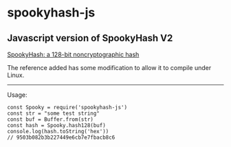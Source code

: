 # spookyhash-js
Javascript version of SpookyHash V2
----

[SpookyHash: a 128-bit noncryptographic hash](http://burtleburtle.net/bob/hash/spooky.html)

The reference added has some modification to allow it to compile under Linux.

----
Usage:

    const Spooky = require('spookyhash-js')
    const str = "some test string"
    const buf = Buffer.from(str)
    const hash = Spooky.hash128(buf)
    console.log(hash.toString('hex'))
    // 9503b082b3b227449e6cb7e7fbacb8c6

